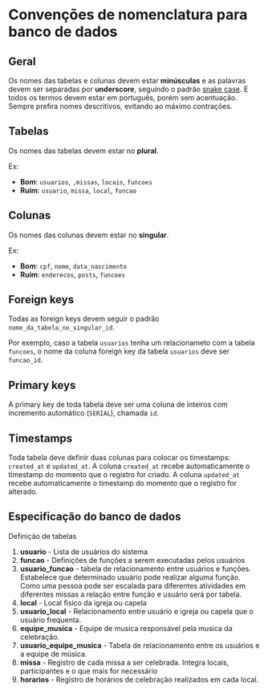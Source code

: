 # Convenções de nomenclatura para banco de dados

## Geral

Os nomes das tabelas e colunas devem estar **minúsculas** e as palavras devem ser separadas por **underscore**, seguindo o padrão [snake case](https://en.wikipedia.org/wiki/Snake_case). E todos os termos devem estar em português, porém sem acentuação.
Sempre prefira nomes descritivos, evitando ao máximo contrações.

## Tabelas

Os nomes das tabelas devem estar no **plural**.

Ex:

- **Bom**: `usuarios`, `,missas`, `locais`, `funcoes`
- **Ruim**: `usuario`, `missa`, `local`, `funcao`

## Colunas

Os nomes das colunas devem estar no **singular**.

Ex:

- **Bom**: `cpf`, `nome`, `data_nascimento`
- **Ruim**: `enderecos`, `posts`, `funcoes`

## Foreign keys

Todas as foreign keys devem seguir o padrão `nome_da_tabela_no_singular_id`.

Por exemplo, caso a tabela `usuarios` tenha um relacionameto com a tabela `funcoes`, o nome da coluna foreign key da tabela `usuarios` deve ser `funcao_id`.

## Primary keys

A primary key de toda tabela deve ser uma coluna de inteiros com incremento automático (`SERIAL`), chamada `id`.

## Timestamps

Toda tabela deve definir duas colunas para colocar os timestamps: `created_at` e `updated_at`. A coluna `created_at` recebe automaticamente o timestamp do momento que o registro for criado. A coluna `updated_at` recebe automaticamente o timestamp do momento que o registro for alterado.

## Especificação do banco de dados

Definição de tabelas

1. **usuario** - Lista de usuários do sistema
1. **funcao** - Definições de funções a serem executadas pelos usuários
1. **usuario_funcao** - tabela de relacionamento entre usuários e funções. Estabelece que determinado usuário pode realizar alguma função. Como uma pessoa pode ser escalada para diferentes atividades em diferentes missas a relação entre função e usuário será por tabela.
1. **local** - Local físico da igreja ou capela
1. **usuario_local** - Relacionamento entre usuário e igreja ou capela que o usuário frequenta.
1. **equipe_musica** - Equipe de musica responsável pela musica da celebração.
1. **usuario_equipe_musica** - Tabela de relacionamento entre os usuários e a equipe de música.
1. **missa** - Registro de cada missa a ser celebrada. Integra locais, participantes e o que mais for necessário
1. **horarios** - Registro de horários de celebração realizados em cada local.
